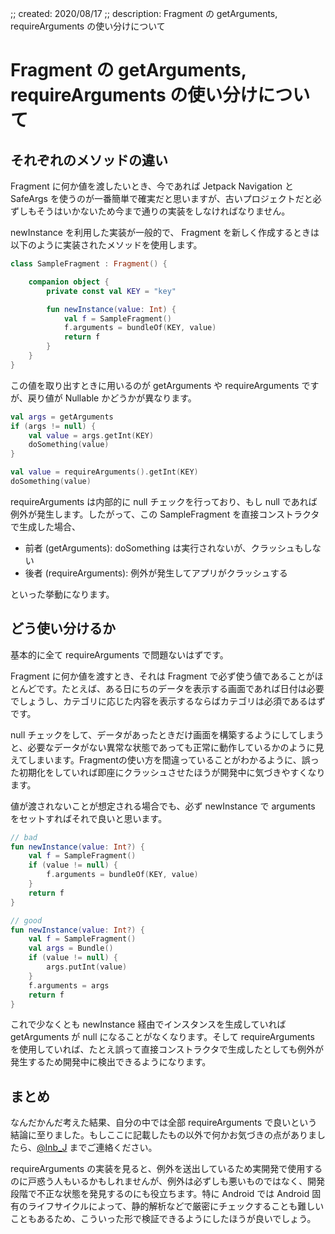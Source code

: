 ;; created: 2020/08/17
;; description: Fragment の getArguments, requireArguments の使い分けについて

# Fragment の getArguments, requireArguments の使い分けについて

## それぞれのメソッドの違い
Fragment に何か値を渡したいとき、今であれば Jetpack Navigation と SafeArgs を使うのが一番簡単で確実だと思いますが、古いプロジェクトだと必ずしもそうはいかないため今まで通りの実装をしなければなりません。

newInstance を利用した実装が一般的で、 Fragment を新しく作成するときは以下のように実装されたメソッドを使用します。

```kotlin
class SampleFragment : Fragment() {

    companion object {
        private const val KEY = "key"

        fun newInstance(value: Int) {
            val f = SampleFragment()
            f.arguments = bundleOf(KEY, value)
            return f
        }
    }
}
```

この値を取り出すときに用いるのが getArguments や requireArguments ですが、戻り値が Nullable かどうかが異なります。

```kotlin
val args = getArguments
if (args != null) {
    val value = args.getInt(KEY)
    doSomething(value)
}
```

```kotlin
val value = requireArguments().getInt(KEY)
doSomething(value)
```

requireArguments は内部的に null チェックを行っており、もし null であれば例外が発生します。したがって、この SampleFragment を直接コンストラクタで生成した場合、

- 前者 (getArguments): doSomething は実行されないが、クラッシュもしない
- 後者 (requireArguments): 例外が発生してアプリがクラッシュする

といった挙動になります。


## どう使い分けるか
基本的に全て requireArguments で問題ないはずです。

Fragment に何か値を渡すとき、それは Fragment で必ず使う値であることがほとんどです。たとえば、ある日にちのデータを表示する画面であれば日付は必要でしょうし、カテゴリに応じた内容を表示するならばカテゴリは必須であるはずです。

null チェックをして、データがあったときだけ画面を構築するようにしてしまうと、必要なデータがない異常な状態であっても正常に動作しているかのように見えてしまいます。Fragmentの使い方を間違っていることがわかるように、誤った初期化をしていれば即座にクラッシュさせたほうが開発中に気づきやすくなります。

値が渡されないことが想定される場合でも、必ず newInstance で arguments をセットすればそれで良いと思います。

```kotlin
// bad
fun newInstance(value: Int?) {
    val f = SampleFragment()
    if (value != null) {
        f.arguments = bundleOf(KEY, value)
    }
    return f
}

// good
fun newInstance(value: Int?) {
    val f = SampleFragment()
    val args = Bundle()
    if (value != null) {
        args.putInt(value)
    }
    f.arguments = args
    return f
}
```

これで少なくとも newInstance 経由でインスタンスを生成していれば getArguments が null になることがなくなります。そして requireArguments を使用していれば、たとえ誤って直接コンストラクタで生成したとしても例外が発生するため開発中に検出できるようになります。


## まとめ
なんだかんだ考えた結果、自分の中では全部 requireArguments で良いという結論に至りました。もしここに記載したもの以外で何かお気づきの点がありましたら、[@Inb\_J](https://twitter.com/Inb\_J) までご連絡ください。

requireArguments の実装を見ると、例外を送出しているため実開発で使用するのに戸惑う人もいるかもしれませんが、例外は必ずしも悪いものではなく、開発段階で不正な状態を発見するのにも役立ちます。特に Android では Android 固有のライフサイクルによって、静的解析などで厳密にチェックすることも難しいこともあるため、こういった形で検証できるようにしたほうが良いでしょう。
